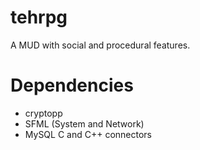 tehrpg
======

A MUD with social and procedural features.

Dependencies
======
* cryptopp
* SFML (System and Network)
* MySQL C and C++ connectors
